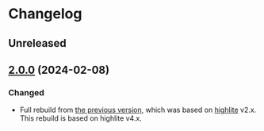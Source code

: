 # Changelog

## Unreleased

## [2.0.0][v2.0.0] (2024-02-08)

### Changed

- Full rebuild from [the previous version][1], which was based on [highlite][2] v2.x.
  This rebuild is based on highlite v4.x.

[v2.0.0]: https://github.com/m15a/nvim-srcerite/releases/tag/v2.0.0
[1]: https://github.com/mnacamura/nvim-srcerite
[2]: https://github.com/Iron-E/nvim-highlite
